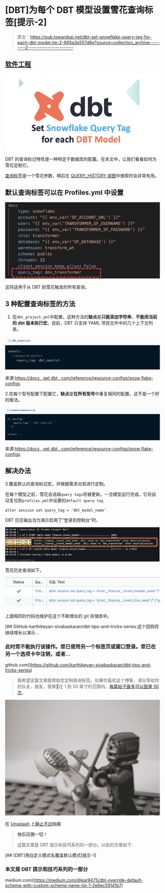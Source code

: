 # [DBT]为每个 DBT 模型设置雪花查询标签[提示-2]

> 原文：<https://pub.towardsai.net/dbt-set-snowflake-query-tag-for-each-dbt-model-tip-2-665a3e557d6e?source=collection_archive---------2----------------------->

## [软件工程](https://towardsai.net/p/category/software-engineering)

![](img/c9d0ac44605f432c4fcd90eb4ff49e9e.png)

DBT 的查询标记特性是一种特定于数据库的配置。在本文中，让我们看看如何为雪花定制它。

[查询标签](https://docs.snowflake.com/en/sql-reference/parameters.html#query-tag)是一个雪花参数，稍后在 [QUERY_HISTORY 视图](https://docs.snowflake.com/en/sql-reference/account-usage/query_history.html)中搜索时会非常有用。

## 默认查询标签可以在 Profiles.yml 中设置

![](img/98e537eb6753024221b9fabcd4a102db.png)

这将适用于从 DBT 到雪花触发的所有查询。

## 3 种配置查询标签的方法

1.  在`dbt_project.yml`中配置，这种方法的**缺点**是**只能添加字符串**，**不能用当前的 dbt 版本执行宏**。目前，DBT 只支持 YAML 项目文件中的几个上下文列表。

![](img/e101310ef0da455243737db46a1c7b39.png)

来源:[https://docs . get dbt . com/reference/resource-configs/snow flake-configs](https://docs.getdbt.com/reference/resource-configs/snowflake-configs)

2.在每个型号配置下配置它，**缺点**是**在所有型号**中重复相同的配置，这不是一个好的做法。

![](img/6786c3e9b747b7480d8f14535e2f3906.png)

来源:[https://docs . get dbt . com/reference/resource-configs/snow flake-configs](https://docs.getdbt.com/reference/resource-configs/snowflake-configs)

## 解决办法

3.覆盖默认的查询标记宏，并根据需求对其进行定制。

在每个模型之前，雪花会话级`query tags`将被更新。一旦模型运行完成，它将自动复位到`profiles.yml`中设置的`default query tag`

```
alter session set query_tag = ‘dbt_model_name’
```

DBT 日志输出当为演示启用了“登录到控制台”时，

![](img/0914755defa97fa58b877ecf49395d48.png)

雪花历史查询如下，

![](img/18c5c24623ecb2e76351cebb394af1a8.png)

上面相同的代码也维护在这个不断增长的 git 存储库中。

[](https://github.com/karthikeyan-sivabaskaran/dbt-tips-and-tricks-series) [## GitHub-karthikeyan-sivabaskaran/dbt-tips-and-tricks-series:这个回购将继续增长以演示…

### 此时您不能执行该操作。您已使用另一个标签页或窗口登录。您已在另一个选项卡中注销，或者…

github.com](https://github.com/karthikeyan-sivabaskaran/dbt-tips-and-tricks-series) 

> 我希望这篇文章能帮助您定制查询标签。如果你喜欢这个博客，请分享给你的队友，朋友，鼓掌👏在 1 到 50 英寸的范围内。[每篇帖子最多可以鼓掌 50 次](https://help.medium.com/hc/en-us/articles/115011350967-Claps)。

![](img/5de80ab418cfcc5b5375883b1e7c4516.png)

在 [Unsplash](https://unsplash.com?utm_source=medium&utm_medium=referral) 上[静止不动](https://unsplash.com/@stillnes_in_motion?utm_source=medium&utm_medium=referral)拍摄

> **快乐压倒一切！**
> 
> 这篇文章是 DBT 提示和技巧系列的一部分。以前的文章如下:

[](https://medium.com/@kar9475/dbt-override-default-schema-with-custom-schema-name-tip-1-2e6ec59141b7) [## [DBT]用自定义模式名覆盖默认模式[提示-1]

### 本文是 DBT 提示和技巧系列的一部分

medium.com](https://medium.com/@kar9475/dbt-override-default-schema-with-custom-schema-name-tip-1-2e6ec59141b7)